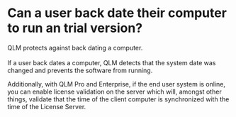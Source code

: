 # Can a user back date their computer to run an trial version?

QLM protects against back dating a computer.\
\
If a user back dates a computer, QLM detects that the system date was changed and prevents the software from running.

Additionally, with QLM Pro and Enterprise, if the end user system is online, you can enable license validation on the server which will, amongst other things, validate that the time of the client computer is synchronized with the time of the License Server.
